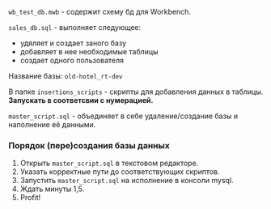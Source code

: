 `wb_test_db.mwb` - содержит схему бд для Workbench.

`sales_db.sql` - выполняет следующее:
* удяляет и создает заного базу
* добавляет в нее необходимые таблицы
* создает одного пользователя

Название базы: `old-hotel_rt-dev`

В папке `insertions_scripts` - скрипты для добавления данных в таблицы. **Запускать в соответсвии с нумерацией.**

`master_script.sql` - объединяет в себе удаление/создание базы и наполнение её данными.

### Порядок (пере)создания базы данных
 1. Открыть `master_script.sql` в текстовом редакторе.
 1. Указать корректные пути до соответствующих скриптов.
 1. Запустить `master_script.sql` на исполнение в консоли mysql.
 1. Ждать минуты 1,5.
 1. Profit!
